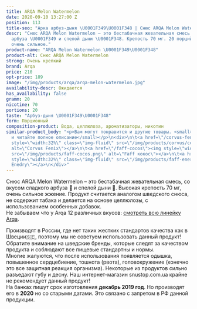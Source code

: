 ```yaml
---
title: ARQA Melon Watermelon
date: 2020-09-10 13:27:00 Z
position: 113
title-seo: "Арка арбуз-дыня \U0001F349\U0001F348 | Снюс ARQA Melon Watermelon"
descr: "Снюс ARQA Melon Watermelon – это бестабачная жевательная смесь со вкусом сладкого
  арбуза \U0001F349 и спелой дыни \U0001F348. Крепость 70 мг. 20 порций. Жжение —
  очень сильное."
product-name: "ARQA Melon Watermelon \U0001F349\U0001F348"
product-alt: Снюс ARQA Melon Watermelon
strong: Очень крепкий
brand: Arqa
price: 210
opt-price: 189
image: "/img/products/arqa/arqa-melon-watermelon.jpg"
availability-descr: Ожидается
has_availability: false
gramm: 20
nicotine: 70
portions: 20
taste: "Арбуз-дыня \U0001F349\U0001F348"
form: Порционный
composition-product: Вода, целлюлоза, ароматизаторы, никотин
similar-product_body: "<p>Вам могут понравится и другие товары. <small>Жмите на картинки
  и читайте полное описание</small></p>\n<div>\n\t<a href=\"/corvus-fenix-barberry\"><img
  style=\"width:32%\" class=\"img-fluid\" src=\"/img/products/corvus/corvus-fenix.png\"
  alt=\"Corvus Fenix\"></a>\n\t<a href=\"/faff-cocos\"><img style=\"width:32%\" class=\"img-fluid\"
  src=\"/img/products/faff-cocos.png\" alt=\"Faff кокос\"></a>\n\t<a href=\"/faff-snus-energy\"><img
  style=\"width:32%\" class=\"img-fluid\" src=\"/img/products/faff-energy.png\" alt=\"Faff
  Enedry\"></a>\n</div>"
---
```


Снюс ARQA Melon Watermelon – это бестабачная жевательная смесь, со вкусом сладкого арбуза 🍉 и спелой дыни 🍈. Высокая крепость 70 мг, очень сильное жжение. Продукт считается аналогом шведского снюса, не содержит табака и делается на основе целлюлозы, с использованием особенных добавок.<br>
Не забываем что у Arqa 12 различных вкусов: [смотреть всю линейку Arqa](/arqa).

Производят в России, где нет таких жестких стандартов качества как в Швеции🇸🇪, поэтому мы не советуем использовать данный продукт! Обратите внимание на шведские бренды, которые следят за качеством продукта и соблюдают все пищевые стандартны и нормы.<br>
Многие жалуются, что после использования появляется одышка, повышенное сердцебиение, тошнота (рвота), головокружение (конечно это все защитная реакция организма). Некоторые из продуктов сильно разъедают губу и десну. Наш интернет-магазин snustop.com.ua крайне не рекомендует данный продукт!<br>
На банках пишут срок изготовления **декабрь 2019 год**. Но производят его в **2020** но со старыми датами. Это связано с запретом в РФ данной продукции.